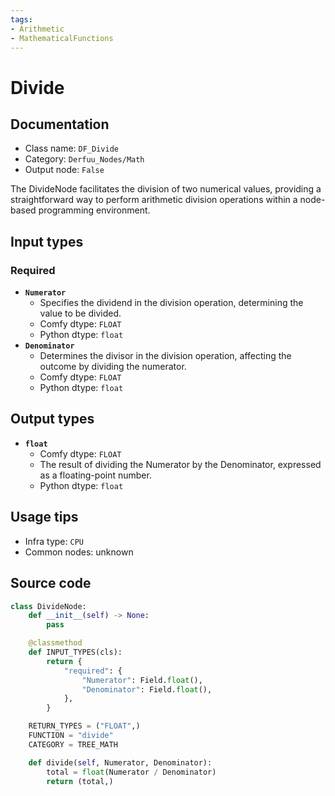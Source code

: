 ```yaml
---
tags:
- Arithmetic
- MathematicalFunctions
---
```


# Divide
## Documentation
- Class name: `DF_Divide`
- Category: `Derfuu_Nodes/Math`
- Output node: `False`

The DivideNode facilitates the division of two numerical values, providing a straightforward way to perform arithmetic division operations within a node-based programming environment.
## Input types
### Required
- **`Numerator`**
    - Specifies the dividend in the division operation, determining the value to be divided.
    - Comfy dtype: `FLOAT`
    - Python dtype: `float`
- **`Denominator`**
    - Determines the divisor in the division operation, affecting the outcome by dividing the numerator.
    - Comfy dtype: `FLOAT`
    - Python dtype: `float`
## Output types
- **`float`**
    - Comfy dtype: `FLOAT`
    - The result of dividing the Numerator by the Denominator, expressed as a floating-point number.
    - Python dtype: `float`
## Usage tips
- Infra type: `CPU`
- Common nodes: unknown


## Source code
```python
class DivideNode:
    def __init__(self) -> None:
        pass

    @classmethod
    def INPUT_TYPES(cls):
        return {
            "required": {
                "Numerator": Field.float(),
                "Denominator": Field.float(),
            },
        }

    RETURN_TYPES = ("FLOAT",)
    FUNCTION = "divide"
    CATEGORY = TREE_MATH

    def divide(self, Numerator, Denominator):
        total = float(Numerator / Denominator)
        return (total,)

```
